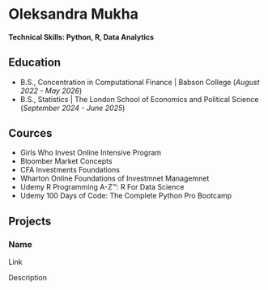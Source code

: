 # Oleksandra Mukha

#### Technical Skills: Python, R, Data Analytics

## Education			        		
- B.S., Concentration in Computational Finance | Babson College (_August 2022 - May 2026_)
- B.S., Statistics | The London School of Economics and Political Science (_September 2024 - June 2025_)

## Cources
- Girls Who Invest Online Intensive Program
- Bloomber Market Concepts
- CFA Investments Foundations
- Wharton Online Foundations of Investmnet Managemnet
- Udemy R Programming A-Z™: R For Data Science
- Udemy 100 Days of Code: The Complete Python Pro Bootcamp

## Projects
### Name
Link

Description
